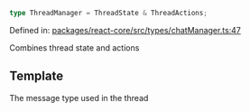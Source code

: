 ```ts
type ThreadManager = ThreadState & ThreadActions;
```

Defined in: [packages/react-core/src/types/chatManager.ts:47](https://github.com/thesysdev/crayon/blob/1acfae208f58ec7415d64dc97edfea87130a9e7e/js/packages/react-core/src/types/chatManager.ts#L47)

Combines thread state and actions

## Template

The message type used in the thread
